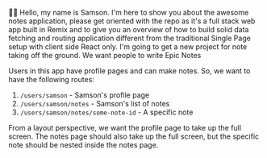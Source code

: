👨‍💼 Hello, my name is Samson. I'm here to show you about the awesome notes
application, please get oriented with the repo as it's a full stack web app
built in Remix and to give you an overview of how to build solid data fetching
and routing application different from the traditional Single Page setup with
client side React only. I'm going to get a new project for note taking off the
ground. We want people to write Epic Notes

Users in this app have profile pages and can make notes. So, we want to have the
following routes:

1.  `/users/samson` - Samson's profile page
2.  `/users/samson/notes` - Samson's list of notes
3.  `/users/samson/notes/some-note-id` - A specific note

From a layout perspective, we want the profile page to take up the full screen.
The notes page should also take up the full screen, but the specific note should
be nested inside the notes page.
